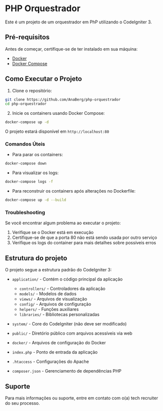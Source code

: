 # PHP Orquestrador

Este é um projeto de um orquestrador em PhP utilizando o CodeIgniter 3.

## Pré-requisitos

Antes de começar, certifique-se de ter instalado em sua máquina:

- [Docker](https://docs.docker.com/get-docker/)
- [Docker Compose](https://docs.docker.com/compose/install/)

## Como Executar o Projeto

1. Clone o repositório:
```bash
git clone https://github.com/AnaBerg/php-orquestrador
cd php-orquestrador
```

2. Inicie os containers usando Docker Compose:
```bash
docker-compose up -d
```

O projeto estará disponível em `http://localhost:80`

### Comandos Úteis

- Para parar os containers:
```bash
docker-compose down
```

- Para visualizar os logs:
```bash
docker-compose logs -f
```

- Para reconstruir os containers após alterações no Dockerfile:
```bash
docker-compose up -d --build
```

### Troubleshooting

Se você encontrar algum problema ao executar o projeto:

1. Verifique se o Docker está em execução
2. Certifique-se de que a porta 80 não está sendo usada por outro serviço
3. Verifique os logs do container para mais detalhes sobre possíveis erros

## Estrutura do projeto

O projeto segue a estrutura padrão do CodeIgniter 3:

- `application/` - Contém o código principal da aplicação
  - `controllers/` - Controladores da aplicação
  - `models/` - Modelos de dados
  - `views/` - Arquivos de visualização
  - `config/` - Arquivos de configuração
  - `helpers/` - Funções auxiliares
  - `libraries/` - Bibliotecas personalizadas

- `system/` - Core do CodeIgniter (não deve ser modificado)
- `public/` - Diretório público com arquivos acessíveis via web
- `docker/` - Arquivos de configuração do Docker
- `index.php` - Ponto de entrada da aplicação
- `.htaccess` - Configurações do Apache
- `composer.json` - Gerenciamento de dependências PHP

## Suporte

Para mais informações ou suporte, entre em contato com o(a) tech recruiter do seu processo.
